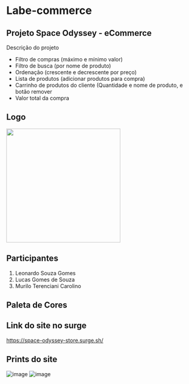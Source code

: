 # Labe-commerce

## Projeto Space Odyssey - eCommerce
Descrição do projeto

* Filtro de compras (máximo e mínimo valor)
* Filtro de busca (por nome de produto)
* Ordenação (crescente e decrescente por preço)
* Lista de produtos (adicionar produtos para compra)
* Carrinho de produtos do cliente (Quantidade e nome de produto, e botão remover
* Valor total da compra

## Logo
<img width="300" src="https://user-images.githubusercontent.com/84817937/133864336-2b00655c-c0b6-4a57-9a37-21483ec2f9e7.png"/>


## Participantes
1. Leonardo Souza Gomes
2. Lucas Gomes de Souza
3. Murilo Terenciani Carolino

## Paleta de Cores


## Link do site no surge
https://space-odyssey-store.surge.sh/

## Prints do site
![image](https://user-images.githubusercontent.com/84817937/133864280-7923467a-7671-440e-b935-98c7bfbfa0a5.png)
![image](https://user-images.githubusercontent.com/84817937/133864327-eaecd3a7-f485-4759-80ec-b6389b919161.png)



